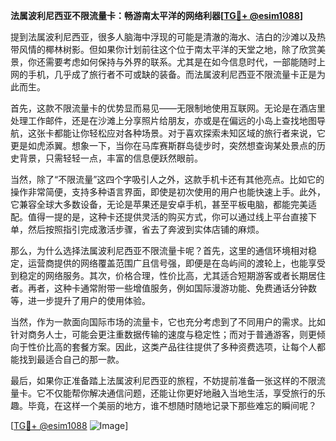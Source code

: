 **法属波利尼西亚不限流量卡：畅游南太平洋的网络利器[[TG💪+ @esim1088](https://t.me/s/esim1088)]**

提到法属波利尼西亚，很多人脑海中浮现的可能是清澈的海水、洁白的沙滩以及热带风情的椰林树影。但如果你计划前往这个位于南太平洋的天堂之地，除了欣赏美景，你还需要考虑如何保持与外界的联系。尤其是在如今信息时代，一部能随时上网的手机，几乎成了旅行者不可或缺的装备。而法属波利尼西亚不限流量卡正是为此而生。

首先，这款不限流量卡的优势显而易见——无限制地使用互联网。无论是在酒店里处理工作邮件，还是在沙滩上分享照片给朋友，亦或是在偏远的小岛上查找地图导航，这张卡都能让你轻松应对各种场景。对于喜欢探索未知区域的旅行者来说，它更是如虎添翼。想象一下，当你在马库赛斯群岛徒步时，突然想查询某处景点的历史背景，只需轻轻一点，丰富的信息便跃然眼前。

当然，除了“不限流量”这四个字吸引人之外，这款手机卡还有其他亮点。比如它的操作非常简便，支持多种语言界面，即使是初次使用的用户也能快速上手。此外，它兼容全球大多数设备，无论是苹果还是安卓手机，甚至平板电脑，都能完美适配。值得一提的是，这种卡还提供灵活的购买方式，你可以通过线上平台直接下单，然后按照指引完成激活步骤，省去了奔波到实体店铺的麻烦。

那么，为什么选择法属波利尼西亚不限流量卡呢？首先，这里的通信环境相对稳定，运营商提供的网络覆盖范围广且信号强，即便是在岛屿间的渡轮上，也能享受到稳定的网络服务。其次，价格合理，性价比高，尤其适合短期游客或者长期居住者。再者，这种卡通常附带一些增值服务，例如国际漫游功能、免费通话分钟数等，进一步提升了用户的使用体验。

当然，作为一款面向国际市场的流量卡，它也充分考虑到了不同用户的需求。比如针对商务人士，可能会更注重数据传输的速度与稳定性；而对于普通游客，则更倾向于性价比高的套餐方案。因此，这类产品往往提供了多种资费选项，让每个人都能找到最适合自己的那一款。

最后，如果你正准备踏上法属波利尼西亚的旅程，不妨提前准备一张这样的不限流量卡。它不仅能帮你解决通信问题，还能让你更好地融入当地生活，享受旅行的乐趣。毕竟，在这样一个美丽的地方，谁不想随时随地记录下那些难忘的瞬间呢？

[[TG💪+ @esim1088](https://t.me/s/esim1088) ![Image](https://i.postimg.cc/4NQfJmqS/Snipaste-2025-05-13-00-14-12.png)]